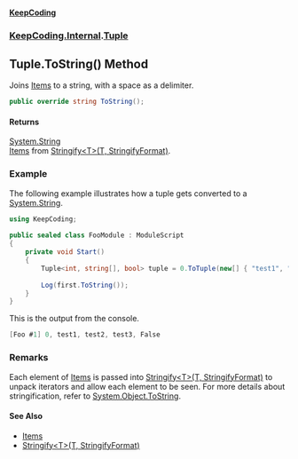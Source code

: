 #### [KeepCoding](index.md 'index')
### [KeepCoding.Internal](KeepCoding.Internal.md 'KeepCoding.Internal').[Tuple](Tuple.md 'KeepCoding.Internal.Tuple')
## Tuple.ToString() Method
Joins [Items](Tuple.Items.md 'KeepCoding.Internal.Tuple.Items') to a string, with a space as a delimiter.  
```csharp
public override string ToString();
```
#### Returns
[System.String](https://docs.microsoft.com/en-us/dotnet/api/System.String 'System.String')  
[Items](Tuple.Items.md 'KeepCoding.Internal.Tuple.Items') from [Stringify&lt;T&gt;(T, StringifyFormat)](Helper.Stringify.MMjDPqfcLXL+EYRaH4glrw.md 'KeepCoding.Helper.Stringify&lt;T&gt;(T, KeepCoding.StringifyFormat)').
### Example
The following example illustrates how a tuple gets converted to a [System.String](https://docs.microsoft.com/en-us/dotnet/api/System.String 'System.String').  
```csharp
using KeepCoding;  
  
public sealed class FooModule : ModuleScript  
{  
    private void Start()  
    {  
        Tuple<int, string[], bool> tuple = 0.ToTuple(new[] { "test1", "test2", "test3" }, false);  
              
        Log(first.ToString());  
    }  
}  
```
  
This is the output from the console.  
```csharp
[Foo #1] 0, test1, test2, test3, False  
```
### Remarks
Each element of [Items](Tuple.Items.md 'KeepCoding.Internal.Tuple.Items') is passed into [Stringify&lt;T&gt;(T, StringifyFormat)](Helper.Stringify.MMjDPqfcLXL+EYRaH4glrw.md 'KeepCoding.Helper.Stringify&lt;T&gt;(T, KeepCoding.StringifyFormat)') to unpack iterators and allow each element to be seen. For more details about stringification, refer to [System.Object.ToString](https://docs.microsoft.com/en-us/dotnet/api/System.Object.ToString 'System.Object.ToString').  
#### See Also
- [Items](Tuple.Items.md 'KeepCoding.Internal.Tuple.Items')
- [Stringify&lt;T&gt;(T, StringifyFormat)](Helper.Stringify.MMjDPqfcLXL+EYRaH4glrw.md 'KeepCoding.Helper.Stringify&lt;T&gt;(T, KeepCoding.StringifyFormat)')
